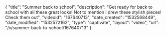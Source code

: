 {
    "title": "Summer back to school",
    "description": "Get ready for back to school with all these great looks! Not to mention I drew these stylish pieces! Check them out",
    "videoid": "167640713",
    "date_created": "1532568449",
    "date_modified": "1532572162",
    "type": "captivate",
    "layout": "video",
    "url": "\/v\/summer-back-to-school\/167640713"
}
